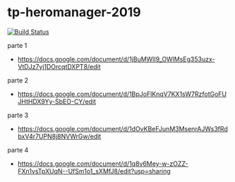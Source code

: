 # tp-heromanager-2019
[![Build Status](https://travis-ci.com/algo2-unsam/tp-heromanager-2019-grupo-5.svg?token=2CSGoMcEzxs5CWWQMWNc&branch=master)](https://travis-ci.com/algo2-unsam/tp-heromanager-2019-grupo-5)

parte 1
- https://docs.google.com/document/d/1jBuMWlI9_OWlMsEg353uzx-VtDJz7yj1DOrcqtDXPT8/edit

parte 2
- https://docs.google.com/document/d/1BpJoFlKnqV7KX1sW7RzfotGoFUJHtHDX9Yy-SbEO-CY/edit

parte 3
- https://docs.google.com/document/d/1dOvKBeFJunM3MsenrAJWs3fRdbxV4r7UPN8j8NVWrGw/edit

parte 4
- https://docs.google.com/document/d/1q8v6Mey-w-zOZZ-FXn1vsTpXUqN--UfSm1o1_sXMfJ8/edit?usp=sharing
